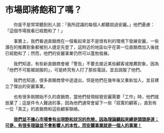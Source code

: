 # 市場即將飽和了嗎？

&emsp;&emsp;你是不是常常聽到別人說：「我所認識的每個人都聽說過安麗。」他們憂慮：「這個市場我看已經飽和了！」

&emsp;&emsp;事實上，我們看過直銷商在一個看起來並不是很有利的環境下發展安麗，一些潛在的推薦對象都被別人捷足先登了，這附近的地區似乎在第一位直銷商加入後就已經飽和了；然而，他們的安麗事業仍然可以蓬勃發展。

&emsp;&emsp;我們知道，有些新直銷商會被「警告」不要去接近某些顧客或推薦對象，因為「他們不可能被說服的」，可是終究有人打了那些電話，並且說服了他們。

&emsp;&emsp;我們也知道，很多直銷商曾中途退出，但是他們在幾年後又重新加入，並且建立了傑出的安麗事業。

&emsp;&emsp;也有很多剛開始不久的直銷商，當他們發現經營安麗需要「工作」時，他們就放棄了；這是件令人難過的事，因為他們通常會留下一些「寂寞的顧客」，直到有一位「真正」的直銷商和這些顧客聯絡。

&emsp;&emsp;[**我們並不擔心市場會有出現飽和狀況的危險，因為理論聽起來總是頭頭是道；可是，有很多理論並不會影響人的本性，而安麗事業就是一個人的事業！**]()

